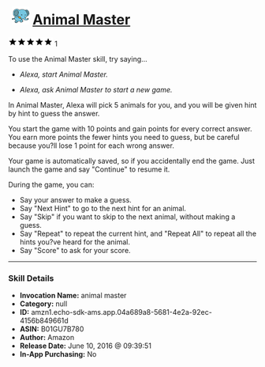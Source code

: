 # &nbsp;<img src="skill_icon" alt="Animal Master icon" width="36"> [Animal Master](http://alexa.amazon.com/#skills/amzn1.echo-sdk-ams.app.04a689a8-5681-4e2a-92ec-4156b849661d)
![5 stars](../../images/ic_star_black_18dp_1x.png)![5 stars](../../images/ic_star_black_18dp_1x.png)![5 stars](../../images/ic_star_black_18dp_1x.png)![5 stars](../../images/ic_star_black_18dp_1x.png)![5 stars](../../images/ic_star_black_18dp_1x.png) 1

To use the Animal Master skill, try saying...

* *Alexa, start Animal Master.*

* *Alexa, ask Animal Master to start a new game.*

In Animal Master, Alexa will pick 5 animals for you, and you will be given hint by hint to guess the answer. 

You start the game with 10 points and gain points for every correct answer.  You earn more points the fewer hints you need to guess, but be careful because you?ll lose 1 point for each wrong answer.

Your game is automatically saved, so if you accidentally end the game. Just launch the game and say "Continue" to resume it.

During the game, you can:
* Say your answer to make a guess.
* Say "Next Hint" to go to the next hint for an animal.
* Say "Skip" if you want to skip to the next animal, without making a guess.
* Say "Repeat" to repeat the current hint, and "Repeat All" to repeat all the hints you?ve heard for the animal.
* Say "Score" to ask for your score.

***

### Skill Details

* **Invocation Name:** animal master
* **Category:** null
* **ID:** amzn1.echo-sdk-ams.app.04a689a8-5681-4e2a-92ec-4156b849661d
* **ASIN:** B01GU7B780
* **Author:** Amazon
* **Release Date:** June 10, 2016 @ 09:39:51
* **In-App Purchasing:** No
